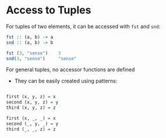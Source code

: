 # Access to Tuples

For tuples of two elements, it can be accessed with `fst` and `snd`:

```hs
fst :: (a, b) -> a
snd :: (a, b) -> b

fst (3, "sense")    3
snd(3, "sense")     "sense"
```

For general tuples, no accessor functions are defined
- They can be easily created using patterns:

```hs

first (x, y, z) = x
second (x, y, z) = y
third (x, y, z) = z

first (x, _, _) = x
second (_, y, _) = y
third (_, _, z) = z

```



